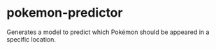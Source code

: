 # pokemon-predictor
Generates a model to predict which Pokémon should be appeared in a specific location.
